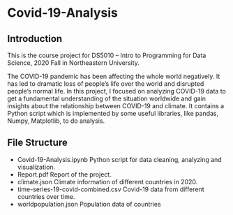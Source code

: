 # Covid-19-Analysis

## Introduction
This is the course project for DS5010 – Intro to Programming for Data Science, 2020 Fall in Northeastern University. 

The COVID-19 pandemic has been affecting the whole world negatively. It has led to dramatic loss of people’s life over the world and disrupted people’s normal life. In this project, I focused on analyzing COVID-19 data to get a fundamental understanding of the situation worldwide and gain insights about the relationship between COVID-19 and climate. It contains a Python script which is implemented by some useful libraries, like pandas, Numpy, Matplotlib, to do analysis. 

## File Structure
- Covid-19-Analysis.ipynb
  Python script for data cleaning, analyzing and visualization.
- Report.pdf
  Report of the project.
- climate.json
  Climate information of different countries in 2020.
- time-series-19-covid-combined.csv
  Covid-19 data from different countries over time.
- worldpopulation.json
  Population data of countries
